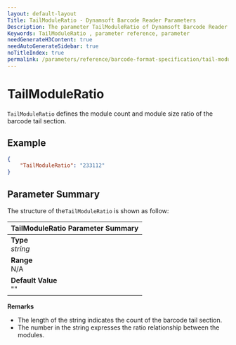 ```yaml
---
layout: default-layout
Title: TailModuleRatio - Dynamsoft Barcode Reader Parameters
Description: The parameter TailModuleRatio of Dynamsoft Barcode Reader defines the module count and module size ratio of the barcode tail section.
Keywords: TailModuleRatio , parameter reference, parameter
needGenerateH3Content: true
needAutoGenerateSidebar: true
noTitleIndex: true
permalink: /parameters/reference/barcode-format-specification/tail-module-ratio.html
---
```


# TailModuleRatio

`TailModuleRatio` defines the module count and module size ratio of the barcode tail section.
## Example

```json
{
    "TailModuleRatio": "233112"
}
```

## Parameter Summary

The structure of the`TailModuleRatio` is shown as follow:

| TailModuleRatio  Parameter Summary |
| :--------------------------------- |
| **Type**<br>*string* |
| **Range**<br>N/A |
| **Default Value**<br>"" |

**Remarks**

- The length of the string indicates the count of the barcode tail section.
- The number in the string expresses the ratio relationship between the modules.
